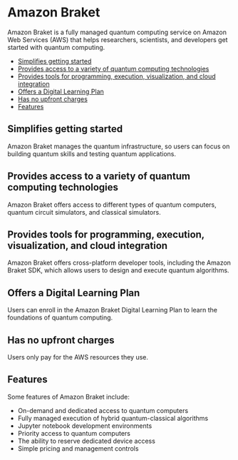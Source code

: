 # Amazon Braket

Amazon Braket is a fully managed quantum computing service on Amazon Web Services
(AWS) that helps researchers, scientists, and developers get started with quantum
computing.

* [Simplifies getting started](#simplifies-getting-started)
* [Provides access to a variety of quantum computing technologies](#provides-access-to-a-variety-of-quantum-computing-technologies)
* [Provides tools for programming, execution, visualization, and cloud integration](#provides-tools-for-programming-execution-visualization-and-cloud-integration)
* [Offers a Digital Learning Plan](#offers-a-digital-learning-plan)
* [Has no upfront charges](#has-no-upfront-charges)
* [Features](#features)

## Simplifies getting started

Amazon Braket manages the quantum infrastructure, so users can focus on building
quantum skills and testing quantum applications.

## Provides access to a variety of quantum computing technologies

Amazon Braket offers access to different types of quantum computers, quantum circuit
simulators, and classical simulators.

## Provides tools for programming, execution, visualization, and cloud integration

Amazon Braket offers cross-platform developer tools, including the Amazon Braket SDK,
which allows users to design and execute quantum algorithms.

## Offers a Digital Learning Plan

Users can enroll in the Amazon Braket Digital Learning Plan to learn the foundations
of quantum computing.

## Has no upfront charges

Users only pay for the AWS resources they use.

## Features

Some features of Amazon Braket include:

* On-demand and dedicated access to quantum computers
* Fully managed execution of hybrid quantum-classical algorithms
* Jupyter notebook development environments
* Priority access to quantum computers
* The ability to reserve dedicated device access
* Simple pricing and management controls
